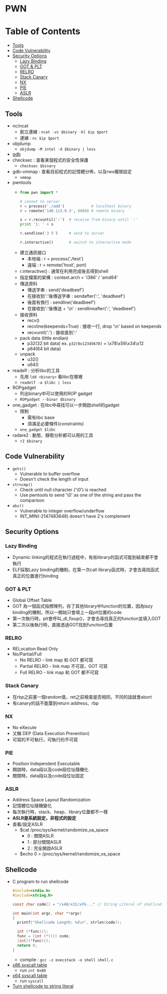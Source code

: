 # PWN

# Table of Contents
* [Tools](#Tools)
* [Code Vulnerability](#Code-Vulnerability)
* [Security Options](#Security-Options)
  * [Lazy Binding](#Lazy-Binding)
  * [GOT & PLT](#GOT-&-PLT)
  * [RELRO](#RELRO)
  * [Stack Canary](#Stack-Canary)
  * [NX](#NX)
  * [PIE](#PIE)
  * [ASLR](#ASLR)
* [Shellcode](#Shellcode)

## Tools
* nc/ncat
  * 創立連線 : `ncat -vc $binary -kl $ip $port`
  * 連線 : `nc $ip $port`
* objdump
  * `objdump -M intel -d $binary | less`
* [gdb](https://github.com/whaleshark271/CTF-CheatSheet/tree/master/Reverse#GDB)
* checksec : 查看某個程式的安全性保護
  * `checksec $binary`
* gdb-vmmap : 查看目前程式的記憶體分佈，以及rwx權限設定
  * `vmmap`
* pwntools
  * ```python
    from pwn import *

    # connet to server
    r = process('./add')            # localhost binary
    r = remote('140.113.0.3', 8080) # remote binary

    s = r.recvuntil(':')  # receive from binary until ':'
    print '1: ' + s

    r.sendline('3 5')     # send to server

    r.interactive()       # switch to interactive mode
    ```
  * 建立通訊接口
    * 本地端 : r = process('./test')
    * 遠端 : r = remote('host', port)
  * r.interactive() : 通常在利用完成後去得到shell
  * 指定檔案的架構 : context.arch = 'i386' / 'amd64'
  * 傳送資料
    * 傳送字串 : send('deadbeef')
    * 在接收到':'後傳送字串 : sendafter(':', 'deadbeef')
    * 後面有換行 : sendline('deadbeef')
    * 在接收到':'後傳送 + '\n' : sendlineafter(':', 'deadbeef')
  * 接收資料
    * recv()
    * recvline(keepends=True) : 接收一行, drop '\n' based on keepends
    * recvuntil(':') : 接收直到':'
  * pack data (little endian)
    * p32(32 bit data) ex. `p32(0x12345678)` = \x78\x56\x34\x12
    * p64(64 bit data)
  * unpack
    * u32()
    * u64()
* readelf : 分析libc的工具
  * 先用 `ldd <binary>` 看libc在哪裡
  * `readelf -a $libc | less`
* ROPgadget
  * 列出binary中可以使用的ROP gadget
  * `ROPgadget --binar $binary`
* one_gadget : 在libc中尋找可以一步開啟shell的gadget
  * 限制
    * 需有libc base
    * 須滿足必要條件(constraints)
  * `one_gadget $libc`
* radare2 : 動態、靜態分析都可以用的工具
  * `r2 $binary`

## Code Vulnerability
* `gets()`
  * Vulnerable to buffer overflow
  * Doesn't check the length of input
* `strncmp()`
  * Check until null character ('\0') is reached
  * Use pwntools to send '\0' as one of the string and pass the comparison
* `abs()`
  * Vulnerable to integer overflow/underflow
  * INT_MIN(-2147483648) doesn't have 2's complement

## Security Options
### Lazy Binding
* Dynamic linking的程式在執行過程中，有些library的函式可能到結束都不會執行
* ELF採取Lazy binding的機制，在第一次call library函式時，才會去尋找函式真正的位置進行binding

### GOT & PLT
* Global Offset Table
* GOT 為一個函式指標陣列，存了其他library中function的位置，因為lazy binding的機制，所以一開始只會填上一段plt位置的code
* 第一次執行時，plt會呼叫_dl_fixup()，才會去尋找真正的function並填入GOT
* 第二次以後執行時，直接透過GOT找到function位置

### RELRO
* RELocation Read Only
* No/Partial/Full
  * No RELRO - link map 和 GOT 都可寫
  * Partial RELRO - link map 不可寫，GOT 可寫
  * Full RELRO - link map 和 GOT 都不可寫

### Stack Canary
* 在rbp之前塞一個random值，ret之前檢查是否相同，不同的話就會abort
* 有canary的話不能蓋到return address、rbp

### NX
* No eXecute
* 又稱 DEP (Data Execution Prevention)
* 可寫的不可執行，可執行的不可寫

### PIE
* Position Independent Executable
* 開啟時，data段以及code段位址隨機化
* 關閉時，data段以及code段位址固定

### ASLR
* Address Space Layout Randomization
* 記憶體位址隨機變化
* 每次執行時，stack、heap、library位置都不一樣
* **ASLR是系統設定，非程式的設定**
* 查看/設定ASLR
  * $cat /proc/sys/kernel/randomize_va_space
    * 0 : 關閉ASLR
    * 1 : 部分關閉ASLR
    * 2 : 完全開啟ASLR
  * $echo 0 > /proc/sys/kernel/randomize_va_space

## Shellcode
* C program to run shellcode
  ```c
  #include<stdio.h>
  #include<string.h>

  const char code[] = "/x48/x31/xF6..." // String Literal of shellcode

  int main(int argc, char **argv)
  {
    printf("Shellcode Length: %d\n", strlen(code));

    int (*func)();
    func = (int (*)()) code;
    (int)(*func)();
    return 0;
  }
  ```
  * compile : `gcc -z execstack -o shell shell.c`
* [x86 syscall table](https://syscalls.kernelgrok.com/)
  * run `int 0x80`
* [x64 syscall table](http://blog.rchapman.org/posts/Linux_System_Call_Table_for_x86_64/)
  * run `syscall`
* [Turn shellcode to string literal](https://defuse.ca/online-x86-assembler.htm#disassembly)